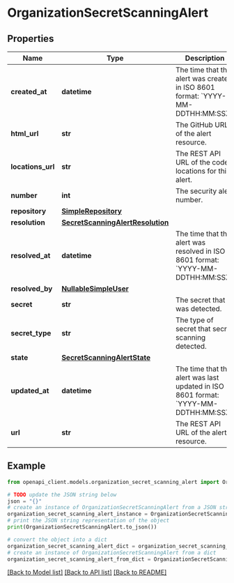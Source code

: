 # OrganizationSecretScanningAlert


## Properties

Name | Type | Description | Notes
------------ | ------------- | ------------- | -------------
**created_at** | **datetime** | The time that the alert was created in ISO 8601 format: &#x60;YYYY-MM-DDTHH:MM:SSZ&#x60;. | [optional] [readonly] 
**html_url** | **str** | The GitHub URL of the alert resource. | [optional] [readonly] 
**locations_url** | **str** | The REST API URL of the code locations for this alert. | [optional] 
**number** | **int** | The security alert number. | [optional] [readonly] 
**repository** | [**SimpleRepository**](SimpleRepository.md) |  | [optional] 
**resolution** | [**SecretScanningAlertResolution**](SecretScanningAlertResolution.md) |  | [optional] 
**resolved_at** | **datetime** | The time that the alert was resolved in ISO 8601 format: &#x60;YYYY-MM-DDTHH:MM:SSZ&#x60;. | [optional] 
**resolved_by** | [**NullableSimpleUser**](NullableSimpleUser.md) |  | [optional] 
**secret** | **str** | The secret that was detected. | [optional] 
**secret_type** | **str** | The type of secret that secret scanning detected. | [optional] 
**state** | [**SecretScanningAlertState**](SecretScanningAlertState.md) |  | [optional] 
**updated_at** | **datetime** | The time that the alert was last updated in ISO 8601 format: &#x60;YYYY-MM-DDTHH:MM:SSZ&#x60;. | [optional] [readonly] 
**url** | **str** | The REST API URL of the alert resource. | [optional] [readonly] 

## Example

```python
from openapi_client.models.organization_secret_scanning_alert import OrganizationSecretScanningAlert

# TODO update the JSON string below
json = "{}"
# create an instance of OrganizationSecretScanningAlert from a JSON string
organization_secret_scanning_alert_instance = OrganizationSecretScanningAlert.from_json(json)
# print the JSON string representation of the object
print(OrganizationSecretScanningAlert.to_json())

# convert the object into a dict
organization_secret_scanning_alert_dict = organization_secret_scanning_alert_instance.to_dict()
# create an instance of OrganizationSecretScanningAlert from a dict
organization_secret_scanning_alert_from_dict = OrganizationSecretScanningAlert.from_dict(organization_secret_scanning_alert_dict)
```
[[Back to Model list]](../README.md#documentation-for-models) [[Back to API list]](../README.md#documentation-for-api-endpoints) [[Back to README]](../README.md)


